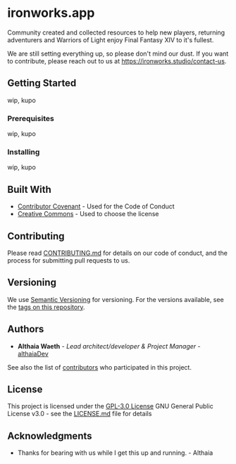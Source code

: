 # ironworks.app
Community created and collected resources to help new players, returning adventurers and Warriors of Light enjoy Final Fantasy XIV to it's fullest.

We are still setting everything up, so please don't mind our dust. If you want to contribute, please reach out to us at https://ironworks.studio/contact-us.

## Getting Started

wip, kupo

### Prerequisites

wip, kupo

### Installing

wip, kupo

## Built With

  - [Contributor Covenant](https://www.contributor-covenant.org/) - Used
    for the Code of Conduct
  - [Creative Commons](https://creativecommons.org/) - Used to choose
    the license

## Contributing

Please read [CONTRIBUTING.md](CONTRIBUTING.md) for details on our code
of conduct, and the process for submitting pull requests to us.

## Versioning

We use [Semantic Versioning](http://semver.org/) for versioning. For the versions
available, see the [tags on this
repository](https://github.com/ironworksStudio/ironworks.app/tags).

## Authors

  - **Althaia Waeth** - *Lead architect/developer & Project Manager* -
    [althaiaDev](https://github.com/althaiaDev)

See also the list of
[contributors](https://github.com/ironworksStudio/ironworks.app/graphs/contributors)
who participated in this project.

## License

This project is licensed under the [GPL-3.0 License](LICENSE.md)
GNU General Public License v3.0 - see the [LICENSE.md](LICENSE.md) file for
details

## Acknowledgments

  - Thanks for bearing with us while I get this up and running. - Althaia
